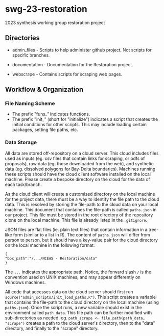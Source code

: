 # swg-23-restoration
2023 synthesis working group restoration project

## Directories

* admin_files - Scripts to help administer github project. Not scripts for specific branches.

* documentation - Documentation for the Restoration project.

* webscrape - Contains scripts for scraping web pages.

## Workflow & Organization

### File Naming Scheme

* The prefix "funs_" indicates functions.
* The prefix "init_" (short for "initialize") indicates a script that creates the initial conditions for other scripts. This may include loading certain packages, setting file paths, etc.

### Data Storage

All data are stored off-repository on a cloud server. This cloud includes files used as inputs (eg. csv files that contain links for scraping, or pdfs of proposals), raw data (eg. those downloaded from the web), and synthetic data (eg. dissolved polygons for Bay-Delta boundaries). Machines running these scripts should have the cloud client software installed on the local machine. Please create a bespoke directory on the cloud for the data of each task/branch.

As the cloud client will create a customized directory on the local machine for the project data, there must be a way to identify the file path to the cloud data. This is resolved by storing the file-path to the cloud data on your local machine. This document that containes the file-path is called `paths.json` in our project. This file must be stored in the root directory of the repository clone on the local machine. This file is already listed in the `.gitignore`. 

JSON files are flat files (ie. plain text files) that contain information in a tree-like form (similar to a list in R). The content of `paths.json` will differ from person to person, but it should have a key-value pair for the cloud directory on the local machine in the following format:

```
{
"box_path":"/.../NCEAS - Restoration/data"
}
```

The `...` indicates the appropriate path. Notice, the forward slash `/` is the convention used on UNIX machines, and may appear differently on Windows machines.

All code that accesses data on the cloud server should first run `source("admin_scripts/init_load_paths.R")`. This script creates a variable that contains the file-path to the cloud directory on the local machine (using `paths.json`). Once the script runs, a new variable should exist in the environment called `path_data`. This file path can be further modified with sub-directories as needed, eg. `path_scrape <- file.path(path_data, "scrape")` creates a path to the cloud server's directory, then to the "data" directory, and finally to the "scrape" directory.
